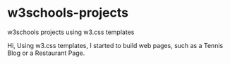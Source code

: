 # w3schools-projects
w3schools projects using w3.css templates

Hi,
Using w3.css templates, I started to build web pages, such as a Tennis Blog or a Restaurant Page. 
